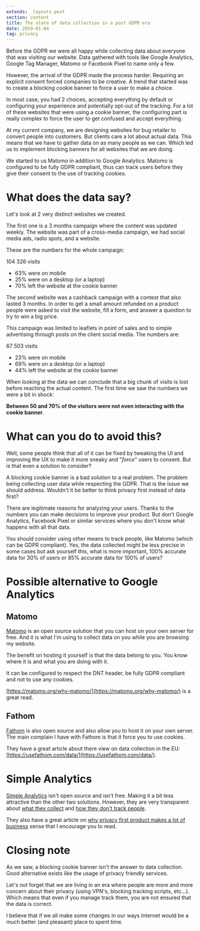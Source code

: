```yaml
---
extends: _layouts.post
section: content
title: The state of data collection in a post GDPR era
date: 2019-01-04
tag: privacy
---
```


Before the GDPR we were all happy while collecting data about everyone that was visiting our website. Data gathered with tools like Google Analytics, Google Tag Manager, Matomo or Facebook Pixel to name only a few.

However, the arrival of the GDPR made the process harder. Requiring an explicit consent forced companies to be creative. A trend that started was to create a blocking cookie banner to force a user to make a choice. 

In most case, you had 2 choices, accepting everything by default or configuring your experience and potentially opt-out of the tracking. For a lot of these websites that were using a cookie banner, the configuring part is really complex to force the user to get confused and accept everything.

At my current company, we are designing websites for bug retailer to convert people into customers. But clients care a lot about actual data. This means that we have to gather data on as many people as we can. Which led us to implement blocking banners for all websites that we are doing.

We started to us Matomo in addition to Google Analytics. Matomo is configured to be fully GDPR compliant, thus can track users before they give their consent to the use of tracking cookies.

# What does the data say?

Let's look at 2 very distinct websites we created.

The first one is a 3 months campaign where the content was updated weekly. The website was part of a cross-media campaign, we had social media ads, radio spots, and a website.

These are the numbers for the whole campaign:

104 326 visits
- 63% were on mobile
- 25% were on a desktop (or a laptop)
- 70% left the website at the cookie banner

The second website was a cashback campaign with a contest that also lasted 3 months. In order to get a small amount refunded on a product people were asked to visit the website, fill a form, and answer a question to try to win a big price.

This campaign was limited to leaflets in point of sales and to simple advertising through posts on the client social media. The numbers are:

67 503 visits
- 23% were on mobile
- 69% were on a desktop (or a laptop)
- 44% left the website at the cookie banner

When looking at the data we can conclude that a big chunk of visits is lost before reaching the actual content. The first time we saw the numbers we were a bit in shock:

**Between 50 and 70% of the visitors were not even interacting with the cookie banner**.

# What can you do to avoid this?

Well, some people think that all of it can be fixed by tweaking the UI and improving the UX to make it more sneaky and "*force*" users to consent. But is that even a solution to consider? 

A blocking cookie banner is a bad solution to a real problem. The problem being collecting user data while respecting the GDPR. That is the issue we should address. Wouldn't it be better to think privacy first instead of data first?

There are legitimate reasons for analyzing your users. Thanks to the numbers you can make decisions to improve your product. But don't Google Analytics, Facebook Pixel or similar services where you don't know what happens with all that data.

You should consider using other means to track people, like Matomo (which can be GDPR compliant). Yes, the data collected might be less precise in some cases but ask yourself this, what is more important, 100% accurate data for 30% of users or 85% accurate data for 100% of users?

# Possible alternative to Google Analytics

## Matomo

[Matomo](https://matomo.org/) is an open source solution that you can host on your own server for free. And it is what I'm using to collect data on you while you are browsing my website.

The benefit on hosting it yourself is that the data belong to you. You know where it is and what you are doing with it.

It can be configured to respect the DNT header, be fully GDPR compliant and not to use any cookies.

[https://matomo.org/why-matomo/](https://matomo.org/why-matomo/) is a great read.

## Fathom

[Fathom](https://usefathom.com/) is also open source and also allow you to host it on your own server. The main complain I have with Fathom is that it force you to use cookies.

They have a great article about there view on data collection in the EU: [https://usefathom.com/data/](https://usefathom.com/data/).

# Simple Analytics

[Simple Analytics](https://simpleanalytics.io/) isn't open source and isn't free. Making it a bit less attractive than the other two solutions. However, they are very transparent about [what they collect](https://simpleanalytics.io/what-we-collect) and [how they don't track people](https://simpleanalytics.io/no-tracking).

They also have a great article on [why privacy first product makes a lot of business](https://blog.simpleanalytics.io/why-privacy-first-products-will-make-business-sense) sense that I encourage you to read.

# Closing note

As we saw, a blocking cookie banner isn't the answer to data collection. Good alternative exists like the usage of privacy friendly services. 

Let's not forget that we are living in an era where people are more and more concern about their privacy (using VPN's, blocking tracking scripts, etc...). Which means that even if you manage track them, you are not ensured that the data is correct.

I believe that if we all make some changes in our ways Internet would be a much better (and pleasant) place to spent time.
